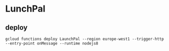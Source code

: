 # LunchPal

## deploy
```gcloud functions deploy LaunchPal --region europe-west1 --trigger-http --entry-point onMessage --runtime nodejs8```